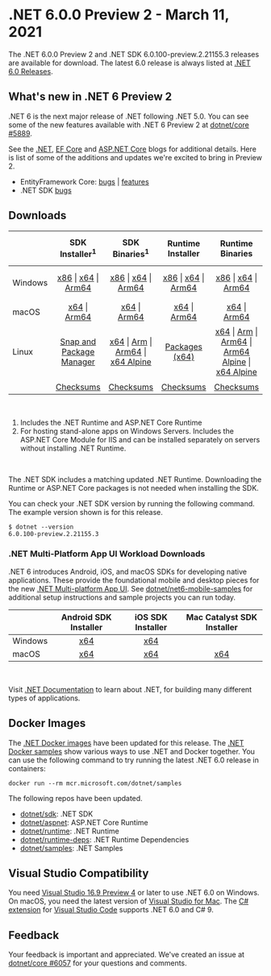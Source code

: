 # .NET 6.0.0 Preview 2 - March 11, 2021

The .NET 6.0.0 Preview 2 and .NET SDK 6.0.100-preview.2.21155.3 releases are available for download. The latest 6.0 release is always listed at [.NET 6.0 Releases](../README.md).

## What's new in .NET 6 Preview 2

.NET 6 is the next major release of .NET following .NET 5.0. You can see some of the new features available with .NET 6 Preview 2 at [dotnet/core #5889](https://github.com/dotnet/core/issues/5889).

See the [.NET][dotnet-blog], [EF Core][ef-blog] and [ASP.NET Core][aspnet-blog] blogs for additional details.
Here is list of some of the additions and updates we're excited to bring in Preview 2.

* EntityFramework Core: [bugs][ef_bugs] | [features][ef_features]
* .NET SDK [bugs][sdk_bugs]

## Downloads

|           | SDK Installer<sup>1</sup>                        | SDK Binaries<sup>1</sup>                 | Runtime Installer                                        | Runtime Binaries                                 | ASP.NET Core Runtime           |Windows Desktop Runtime          |
| --------- | :------------------------------------------:     | :----------------------:                 | :---------------------------:                            | :-------------------------:                      | :-----------------:            | :-----------------:            |
| Windows   | [x86][dotnet-sdk-win-x86.exe] \| [x64][dotnet-sdk-win-x64.exe] \| [Arm64][dotnet-sdk-win-arm64.exe] | [x86][dotnet-sdk-win-x86.zip] \| [x64][dotnet-sdk-win-x64.zip] \|  [Arm64][dotnet-sdk-win-arm64.zip] | [x86][dotnet-runtime-win-x86.exe] \| [x64][dotnet-runtime-win-x64.exe] \| [Arm64][dotnet-runtime-win-arm64.exe] | [x86][dotnet-runtime-win-x86.zip] \| [x64][dotnet-runtime-win-x64.zip] \| [Arm64][dotnet-runtime-win-arm64.zip] | [x86][aspnetcore-runtime-win-x86.exe] \| [x64][aspnetcore-runtime-win-x64.exe] \|<br> [Hosting Bundle][dotnet-hosting-win.exe]<sup>2</sup> | [x86][windowsdesktop-runtime-win-x86.exe] \| [x64][windowsdesktop-runtime-win-x64.exe] \| [Arm64][windowsdesktop-runtime-win-Arm64.exe] |
| macOS     | [x64][dotnet-sdk-osx-x64.pkg] \| [Arm64][dotnet-sdk-osx-arm64.pkg] | [x64][dotnet-sdk-osx-x64.tar.gz]  \| [Arm64][dotnet-sdk-osx-arm64.tar.gz]  | [x64][dotnet-runtime-osx-x64.pkg] \| [Arm64][dotnet-runtime-osx-arm64.pkg] | [x64][dotnet-runtime-osx-x64.tar.gz] \| [Arm64][dotnet-runtime-osx-arm64.tar.gz] | [x64][aspnetcore-runtime-osx-x64.tar.gz] \| [Arm64][aspnetcore-runtime-osx-arm64.tar.gz]  | - |<sup>1</sup>
| Linux     |  [Snap and Package Manager](6.0.0-preview.2-install-instructions.md) | [x64][dotnet-sdk-linux-x64.tar.gz] \| [Arm][dotnet-sdk-linux-arm.tar.gz] \| [Arm64][dotnet-sdk-linux-arm64.tar.gz] \| [x64 Alpine][dotnet-sdk-linux-musl-x64.tar.gz] | [Packages (x64)][linux-packages] | [x64][dotnet-runtime-linux-x64.tar.gz] \| [Arm][dotnet-runtime-linux-arm.tar.gz] \| [Arm64][dotnet-runtime-linux-arm64.tar.gz] \| [Arm64 Alpine][dotnet-runtime-linux-musl-arm64.tar.gz] \| [x64 Alpine][dotnet-runtime-linux-musl-x64.tar.gz] | [x64][aspnetcore-runtime-linux-x64.tar.gz]<sup>1</sup>  \| [Arm][aspnetcore-runtime-linux-arm.tar.gz] \| [Arm64][aspnetcore-runtime-linux-arm64.tar.gz]<sup>1</sup>  \| [x64 Alpine][aspnetcore-runtime-linux-musl-x64.tar.gz] \| [Arm64 Alpine][aspnetcore-runtime-linux-musl-arm64.tar.gz] | - | <sup>1</sup> |
|  | [Checksums][checksums-sdk]                             | [Checksums][checksums-sdk]                                      | [Checksums][checksums-runtime]                             | [Checksums][checksums-runtime]  | [Checksums][checksums-runtime]  | [Checksums][checksums-runtime]

</br>

1. Includes the .NET Runtime and ASP.NET Core Runtime
2. For hosting stand-alone apps on Windows Servers. Includes the ASP.NET Core Module for IIS and can be installed separately on servers without installing .NET Runtime.

</br>

The .NET SDK includes a matching updated .NET Runtime. Downloading the Runtime or ASP.NET Core packages is not needed when installing the SDK.

You can check your .NET SDK version by running the following command. The example version shown is for this release.

```console
$ dotnet --version
6.0.100-preview.2.21155.3
```

### .NET Multi-Platform App UI Workload Downloads

.NET 6 introduces Android, iOS, and macOS SDKs for developing native applications. These provide the foundational mobile and desktop pieces for the new [.NET Multi-platform App UI](https://github.com/dotnet/maui). See [dotnet/net6-mobile-samples](https://github.com/dotnet/net6-mobile-samples) for additional setup instructions and sample projects you can run today.

|           | Android SDK Installer                        | iOS SDK Installer                 | Mac Catalyst SDK Installer                 |
| --------- | :------------------------------------------:     | :----------------------:                 | :----------------------:                 |
| Windows   | [x64][android-win] | [x64][ios-win]  | |
| macOS   | [x64][android-mac] | [x64][ios-mac]  | [x64][maccatalyst-mac]  |

</br>

Visit [.NET Documentation](https://learn.microsoft.com/dotnet/core/) to learn about .NET, for building many different types of applications.


## Docker Images

The [.NET Docker images](https://hub.docker.com/_/microsoft-dotnet) have been updated for this release. The [.NET Docker samples](https://github.com/dotnet/dotnet-docker/blob/main/samples/README.md) show various ways to use .NET and Docker together. You can use the following command to try running the latest .NET 6.0 release in containers:

```console
docker run --rm mcr.microsoft.com/dotnet/samples
```

The following repos have been updated.

* [dotnet/sdk](https://hub.docker.com/_/microsoft-dotnet-sdk/): .NET SDK
* [dotnet/aspnet](https://hub.docker.com/_/microsoft-dotnet-aspnet/): ASP.NET Core Runtime
* [dotnet/runtime](https://hub.docker.com/_/microsoft-dotnet-runtime/): .NET Runtime
* [dotnet/runtime-deps](https://hub.docker.com/_/microsoft-dotnet-runtime-deps/): .NET Runtime Dependencies
* [dotnet/samples](https://hub.docker.com/_/microsoft-dotnet-samples/): .NET Samples

## Visual Studio Compatibility

You need [Visual Studio 16.9 Preview 4](https://visualstudio.microsoft.com) or later to use .NET 6.0 on Windows. On macOS, you need the latest version of [Visual Studio for Mac](https://visualstudio.microsoft.com/vs/mac/). The [C# extension](https://code.visualstudio.com/docs/languages/dotnet) for [Visual Studio Code](https://code.visualstudio.com/) supports .NET 6.0 and C# 9.


## Feedback

Your feedback is important and appreciated. We've created an issue at [dotnet/core #6057](https://github.com/dotnet/core/issues/6057) for your questions and comments.

[blob-runtime]: https://dotnetcli.blob.core.windows.net/dotnet/Runtime/
[blob-sdk]: https://dotnetcli.blob.core.windows.net/dotnet/Sdk/
[release-notes]: https://github.com/dotnet/core/blob/main/release-notes/6.0/preview/6.0.0-preview.2.md

[checksums-runtime]: https://dotnetcli.blob.core.windows.net/dotnet/checksums/6.0.0-preview.2-sha.txt
[checksums-sdk]: https://dotnetcli.blob.core.windows.net/dotnet/checksums/6.0.0-preview.2-sha.txt

[linux-install]: https://learn.microsoft.com/dotnet/core/install/linux
[linux-setup]: https://github.com/dotnet/core/blob/main/Documentation/linux-setup.md

[dotnet-blog]:  https://devblogs.microsoft.com/dotnet/announcing-net-6-preview-2/
[aspnet-blog]: https://devblogs.microsoft.com/aspnet/asp-net-core-updates-in-net-6-preview-2
[ef-blog]: https://devblogs.microsoft.com/dotnet/announcing-entity-framework-core-6-0-preview-2/
[ef_bugs]: https://github.com/dotnet/efcore/issues?q=is%3Aissue+milestone%3A6.0.0-preview2+is%3Aclosed+label%3Atype-bug
[ef_features]: https://github.com/dotnet/efcore/issues?q=is%3Aissue+milestone%3A6.0.0-preview2+is%3Aclosed+label%3Atype-enhancement

[aspnet_bugs]: https://github.com/aspnet/AspNetCore/issues?q=is%3Aissue+milestone%3A6.0.0-preview2+label%3ADone+label%3Abug
[aspnet_features]: https://github.com/aspnet/AspNetCore/issues?q=is%3Aissue+milestone%3A6.0.0-preview2+label%3ADone+label%3Aenhancement
[runtime_bugs]: https://github.com/dotnet/runtime/issues?utf8=%E2%9C%93&q=is%3Aissue+milestone%3A6.0+label%3Abug+
[runtime_features]: https://github.com/dotnet/runtime/issues?q=is%3Aissue+milestone%3A6.0+label%3Aenhancement

[sdk_bugs]: https://github.com/dotnet/sdk/issues?q=is%3Aissue+is%3Aclosed+milestone%3A6.0.1xx
[linux-packages]: 6.0.0-preview.2-install-instructions.md


[//]: # ( Runtime 6.0.0-preview.2.21154.6)
[dotnet-runtime-linux-arm.tar.gz]: https://download.visualstudio.microsoft.com/download/pr/8b73c053-23f8-4d2f-9566-04bca14c6dcb/7aea2327f5a57e552c82443746a2693b/dotnet-runtime-6.0.0-preview.2.21154.6-linux-arm.tar.gz
[dotnet-runtime-linux-arm64.tar.gz]: https://download.visualstudio.microsoft.com/download/pr/8015ee86-0721-4efc-86ea-f906898084d6/68bc54d347db3f4f9e016c8a32ba11ea/dotnet-runtime-6.0.0-preview.2.21154.6-linux-arm64.tar.gz
[dotnet-runtime-linux-musl-arm64.tar.gz]: https://download.visualstudio.microsoft.com/download/pr/f90b01ae-16b8-4635-98e5-2c5fd37f2a5f/5cdd644c60eb2aba19e302c1e6c9b7aa/dotnet-runtime-6.0.0-preview.2.21154.6-linux-musl-arm64.tar.gz
[dotnet-runtime-linux-musl-x64.tar.gz]: https://download.visualstudio.microsoft.com/download/pr/e4e3f21d-1057-4610-aeaf-dfa219d424f8/2f6d98e193d3d08b50c5fbce3d4c4ad6/dotnet-runtime-6.0.0-preview.2.21154.6-linux-musl-x64.tar.gz
[dotnet-runtime-linux-x64.tar.gz]: https://download.visualstudio.microsoft.com/download/pr/2c88db43-4d92-433d-b95f-81bc9118a67e/08ec34f28dca0af4e8cf551299aa4367/dotnet-runtime-6.0.0-preview.2.21154.6-linux-x64.tar.gz
[dotnet-runtime-osx-arm64.pkg]: https://download.visualstudio.microsoft.com/download/pr/3de6add5-a77c-4621-bf77-1722073ac0a7/4535dfffd67bbbf59b06c1b59c0b2f29/dotnet-runtime-6.0.0-preview.2.21154.6-osx-arm64.pkg
[dotnet-runtime-osx-arm64.tar.gz]: https://download.visualstudio.microsoft.com/download/pr/cb98c2ee-cca5-4218-bfff-f7a809557e3e/4beba22c9a0c68729b5b26a1bb284323/dotnet-runtime-6.0.0-preview.2.21154.6-osx-arm64.tar.gz
[dotnet-runtime-osx-x64.pkg]: https://download.visualstudio.microsoft.com/download/pr/51cb50a7-c2e6-49f9-a172-e1dd0dd0f40f/d3cd57a2fc52ff8e85d8f52ba27f2e2f/dotnet-runtime-6.0.0-preview.2.21154.6-osx-x64.pkg
[dotnet-runtime-osx-x64.tar.gz]: https://download.visualstudio.microsoft.com/download/pr/915ecb99-2324-4dcc-a69d-01c4cd52e119/32ade9437306585ea2656fd8bdaef5d4/dotnet-runtime-6.0.0-preview.2.21154.6-osx-x64.tar.gz
[dotnet-runtime-win-arm64.exe]: https://download.visualstudio.microsoft.com/download/pr/3d6eb088-7e93-47e0-a60b-4126c2f52a35/ec3cee12fba7464c31043da34408a87e/dotnet-runtime-6.0.0-preview.2.21154.6-win-arm64.exe
[dotnet-runtime-win-arm64.zip]: https://download.visualstudio.microsoft.com/download/pr/72e707fa-8bc1-424f-b588-8e2d75c29680/d0e128b706c27ec1a43803332beb74cc/dotnet-runtime-6.0.0-preview.2.21154.6-win-arm64.zip
[dotnet-runtime-win-x64.exe]: https://download.visualstudio.microsoft.com/download/pr/8e797f52-3308-4b2a-befc-ff1f0c58f0d8/65f18aaea3a58537efbfdf98e1939d35/dotnet-runtime-6.0.0-preview.2.21154.6-win-x64.exe
[dotnet-runtime-win-x64.zip]: https://download.visualstudio.microsoft.com/download/pr/cebc9139-b042-46ec-b8bd-98b432536a00/d56de26bfdd627d5e6f2f88ae6c58c8a/dotnet-runtime-6.0.0-preview.2.21154.6-win-x64.zip
[dotnet-runtime-win-x86.exe]: https://download.visualstudio.microsoft.com/download/pr/5a094930-41b4-4f04-967f-9a3d33b8b6fa/af9b3d71c2ca497940d05765e55f07e1/dotnet-runtime-6.0.0-preview.2.21154.6-win-x86.exe
[dotnet-runtime-win-x86.zip]: https://download.visualstudio.microsoft.com/download/pr/e76ec995-5d51-4bd2-983f-ce1ad0f3605c/ea7fd63e7272ce7b482ec2e7ed9c6510/dotnet-runtime-6.0.0-preview.2.21154.6-win-x86.zip

[//]: # ( WindowsDesktop 6.0.0-preview.2.21154.2)
[windowsdesktop-runtime-win-arm64.exe]: https://download.visualstudio.microsoft.com/download/pr/3abda7f1-e93b-4aa5-ae35-9cfc09e1257a/f92e63d978f22d480adc74570112c074/windowsdesktop-runtime-6.0.0-preview.2.21154.2-win-arm64.exe
[windowsdesktop-runtime-win-x64.exe]: https://download.visualstudio.microsoft.com/download/pr/487e7b8f-bd02-4403-8032-27ae2dad9e8e/f959e79463be4ccc69b24c5754ca980e/windowsdesktop-runtime-6.0.0-preview.2.21154.2-win-x64.exe
[windowsdesktop-runtime-win-x86.exe]: https://download.visualstudio.microsoft.com/download/pr/343d8b74-b7d8-439c-9d7e-42cb15313f62/c5e2a3d0d3fa0d12347fb445b9640b79/windowsdesktop-runtime-6.0.0-preview.2.21154.2-win-x86.exe

[//]: # ( ASP 6.0.0-preview.2.21154.6)
[aspnetcore-runtime-linux-arm.tar.gz]: https://download.visualstudio.microsoft.com/download/pr/471390d6-e308-41d7-8727-57ff3878bd28/306c3671d0129187e5f82d63058820d8/aspnetcore-runtime-6.0.0-preview.2.21154.6-linux-arm.tar.gz
[aspnetcore-runtime-linux-arm64.tar.gz]: https://download.visualstudio.microsoft.com/download/pr/2439a067-d1e8-4f01-b0eb-fc36e2024eef/9ac2ce92d3465b6e0a4981014b098619/aspnetcore-runtime-6.0.0-preview.2.21154.6-linux-arm64.tar.gz
[aspnetcore-runtime-linux-musl-arm64.tar.gz]: https://download.visualstudio.microsoft.com/download/pr/88056730-b112-4b37-b9c9-2a28274499d4/640e171ccdf76103ef284d83cdea95e8/aspnetcore-runtime-6.0.0-preview.2.21154.6-linux-musl-arm64.tar.gz
[aspnetcore-runtime-linux-musl-x64.tar.gz]: https://download.visualstudio.microsoft.com/download/pr/d992937e-43f3-4f26-9c3c-39dd6e94c9e8/b8d49e845722a84e93178a383bf96e48/aspnetcore-runtime-6.0.0-preview.2.21154.6-linux-musl-x64.tar.gz
[aspnetcore-runtime-linux-x64.tar.gz]: https://download.visualstudio.microsoft.com/download/pr/49e8a9d0-78a5-4045-8813-924e1bf99372/da066c42bf329b46359c1bfefdda462d/aspnetcore-runtime-6.0.0-preview.2.21154.6-linux-x64.tar.gz
[aspnetcore-runtime-osx-arm64.tar.gz]: https://download.visualstudio.microsoft.com/download/pr/36ae4114-cd59-4107-97e5-85b337c4969b/44dd3dcb76d158b1dbb39fdd51db3dd9/aspnetcore-runtime-6.0.0-preview.2.21154.6-osx-arm64.tar.gz
[aspnetcore-runtime-osx-x64.tar.gz]: https://download.visualstudio.microsoft.com/download/pr/caa6644e-34b6-49ba-8c2d-4a0767d0763c/185c1925693b6028cd54d7e1b3c3c018/aspnetcore-runtime-6.0.0-preview.2.21154.6-osx-x64.tar.gz
[aspnetcore-runtime-win-arm64.zip]: https://download.visualstudio.microsoft.com/download/pr/3290547f-1fff-4f3d-a4ff-188ef8c09d1c/0b1734a65f4e839ac7c1ca48ea456791/aspnetcore-runtime-6.0.0-preview.2.21154.6-win-arm64.zip
[aspnetcore-runtime-win-x64.exe]: https://download.visualstudio.microsoft.com/download/pr/65c5f480-ee27-49fe-9402-c4bf16c5543b/8eb03f9c1530e079fd3475da0bcd5b88/aspnetcore-runtime-6.0.0-preview.2.21154.6-win-x64.exe
[aspnetcore-runtime-win-x64.zip]: https://download.visualstudio.microsoft.com/download/pr/4e958603-2934-4a0c-8867-060a09ce8d10/460f1ff233ba7511b74751d3df82111a/aspnetcore-runtime-6.0.0-preview.2.21154.6-win-x64.zip
[aspnetcore-runtime-win-x86.exe]: https://download.visualstudio.microsoft.com/download/pr/8a1e869b-4b6d-4127-97cb-d1d5a3814e94/aa7415b512d9ae37ecf88943f318eb60/aspnetcore-runtime-6.0.0-preview.2.21154.6-win-x86.exe
[aspnetcore-runtime-win-x86.zip]: https://download.visualstudio.microsoft.com/download/pr/d844044f-6a74-4ae7-950e-7a36296305fc/266a39da931e196d4fe2b2ba88f32ccd/aspnetcore-runtime-6.0.0-preview.2.21154.6-win-x86.zip
[dotnet-hosting-win.exe]: https://download.visualstudio.microsoft.com/download/pr/8f7df454-eea2-4b8c-9194-910fb611679f/8fa8d8415b488668b2d2c6a68e1c63d5/dotnet-hosting-6.0.0-preview.2.21154.6-win.exe

[//]: # ( SDK w.2.21155 )
[dotnet-sdk-linux-arm.tar.gz]: https://download.visualstudio.microsoft.com/download/pr/8c9dc65d-e004-4fe3-8327-4ba4c235095c/d16e99faf79b817b846f5734e94830de/dotnet-sdk-6.0.100-preview.2.21155.3-linux-arm.tar.gz
[dotnet-sdk-linux-arm64.tar.gz]: https://download.visualstudio.microsoft.com/download/pr/1d639275-6a89-45e9-a337-725c3ce49439/aa35a5e06539c6ffe1f81e74e45784e9/dotnet-sdk-6.0.100-preview.2.21155.3-linux-arm64.tar.gz
[dotnet-sdk-linux-musl-arm64.tar.gz]: https://download.visualstudio.microsoft.com/download/pr/cdc62c8d-ccf3-4296-a6e1-88db75ad0805/33648a6a493ad507671d01776abbfd76/dotnet-sdk-6.0.100-preview.2.21155.3-linux-musl-arm64.tar.gz
[dotnet-sdk-linux-musl-x64.tar.gz]: https://download.visualstudio.microsoft.com/download/pr/ae5c17cb-7e03-4564-85cc-c53abc3827b6/30b8f35934437db6f4b5a9624faaf872/dotnet-sdk-6.0.100-preview.2.21155.3-linux-musl-x64.tar.gz
[dotnet-sdk-linux-x64.tar.gz]: https://download.visualstudio.microsoft.com/download/pr/25c7e38e-0a6a-4d66-ac4e-b550a44b8a98/49128be84b903799259e7bebe8e9d969/dotnet-sdk-6.0.100-preview.2.21155.3-linux-x64.tar.gz
[dotnet-sdk-osx-arm64.pkg]: https://download.visualstudio.microsoft.com/download/pr/e5cbc909-e705-4bc1-9327-15c9f905a149/6da57e95a58cef98444698fa72378e23/dotnet-sdk-6.0.100-preview.2.21155.3-osx-arm64.pkg
[dotnet-sdk-osx-arm64.tar.gz]: https://download.visualstudio.microsoft.com/download/pr/37b33b92-1f3e-4f72-a636-d82fd01bb725/792c44980047c5c77a8a07916db87783/dotnet-sdk-6.0.100-preview.2.21155.3-osx-arm64.tar.gz
[dotnet-sdk-osx-x64.pkg]: https://download.visualstudio.microsoft.com/download/pr/5e10dc75-294e-49f4-972e-218ae86191a3/e46d3533c30c8a864252a334820263a9/dotnet-sdk-6.0.100-preview.2.21155.3-osx-x64.pkg
[dotnet-sdk-osx-x64.tar.gz]: https://download.visualstudio.microsoft.com/download/pr/da2b7ceb-4248-4d0b-ba7f-7f60c3e704b6/fa7a19c67639e0bff34cdd93e303d431/dotnet-sdk-6.0.100-preview.2.21155.3-osx-x64.tar.gz
[dotnet-sdk-win-arm64.exe]: https://download.visualstudio.microsoft.com/download/pr/a8c2e17e-fdd4-4f7f-ad2b-a1a7d05b49c9/cc664a6b59e1f585a71bf9f19c4728ea/dotnet-sdk-6.0.100-preview.2.21155.3-win-arm64.exe
[dotnet-sdk-win-arm64.zip]: https://download.visualstudio.microsoft.com/download/pr/f54929fa-5fca-46ec-87b3-6e8338e0794a/1741b333fd0bc6771d628e2ab8317d61/dotnet-sdk-6.0.100-preview.2.21155.3-win-arm64.zip
[dotnet-sdk-win-x64.exe]: https://download.visualstudio.microsoft.com/download/pr/2290b039-85d8-4d95-85f7-edbd9fcd118d/a64bef89625bc61db2a6832878610214/dotnet-sdk-6.0.100-preview.2.21155.3-win-x64.exe
[dotnet-sdk-win-x64.zip]: https://download.visualstudio.microsoft.com/download/pr/5b31ca8e-f684-4de7-9889-c53ce6cf9a3c/e85b1ef8dc6004c5f5bd0019771b21c5/dotnet-sdk-6.0.100-preview.2.21155.3-win-x64.zip
[dotnet-sdk-win-x86.exe]: https://download.visualstudio.microsoft.com/download/pr/867f39f5-2b26-4eb0-8924-d55de52cd3f3/6cec1d027f099d69ba335ec309d87529/dotnet-sdk-6.0.100-preview.2.21155.3-win-x86.exe
[dotnet-sdk-win-x86.zip]: https://download.visualstudio.microsoft.com/download/pr/9f0adbca-2b5e-435c-91f0-48873304ab7d/4bcbacd1506ac33b62c439cd5ebed32a/dotnet-sdk-6.0.100-preview.2.21155.3-win-x86.zip

[//]: # ( MAUI )
[ios-win]:  https://bosstoragemirror.azureedge.net/wrench/main/98c8649d0c7d1e3c4c8d8d09e022befa853fb1e7/4541181/package/Microsoft.NET.Workload.iOS.14.4.100-ci.main.1192.msi
[ios-mac]: https://bosstoragemirror.azureedge.net/wrench/main/98c8649d0c7d1e3c4c8d8d09e022befa853fb1e7/4541181/package/notarized/Microsoft.iOS.Bundle.14.4.100-ci.main.1192.pkg
[maccatalyst-mac]: https://bosstoragemirror.azureedge.net/wrench/main/98c8649d0c7d1e3c4c8d8d09e022befa853fb1e7/4541181/package/notarized/Microsoft.MacCatalyst.Bundle.14.3.100-ci.main.337.pkg
[android-win]: https://dl.internalx.com/vsts-devdiv/Xamarin.Android/public/net6/4534967/main/f4d8fe238b15eadfc7842749bf13e5fca3e2f2d2/Microsoft.NET.Workload.Android.11.0.200.148.msi
[android-mac]: https://dl.internalx.com/vsts-devdiv/Xamarin.Android/public/net6/4534967/main/f4d8fe238b15eadfc7842749bf13e5fca3e2f2d2/Microsoft.NET.Workload.Android-11.0.200-ci.f4d8fe238b15eadfc7842749bf13e5fca3e2f2d2.148.pkg

[//]: # ( Symbols )
